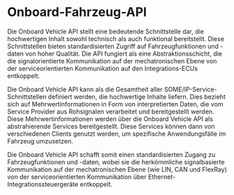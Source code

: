 # Onboard-Fahrzeug-API

Die Onboard Vehicle API stellt eine bedeutende Schnittstelle dar, die hochwertigen Inhalt sowohl technisch als auch 
funktional bereitstellt. Diese Schnittstellen bieten standardisierten Zugriff auf Fahrzeugfunktionen und -daten von 
hoher Qualität. Die API fungiert als eine Abstraktionsschicht, die die signalorientierte Kommunikation auf der 
mechatronischen Ebene von der serviceorientierten Kommunikation auf den Integrations-ECUs entkoppelt.

Die Onboard Vehicle API kann als die Gesamtheit aller SOME/IP-Service-Schnittstellen definiert werden, die 
hochwertige Inhalte liefern. Dies bezieht sich auf Mehrwertinformationen in Form von interpretierten Daten, die 
vom Service Provider aus Rohsignalen verarbeitet und bereitgestellt werden. Diese Mehrwertinformationen werden 
über die Onboard Vehicle API als abstrahierende Services bereitgestellt. Diese Services können dann von 
verschiedenen Clients genutzt werden, um spezifische Anwendungsfälle im Fahrzeug umzusetzen.

Die Onboard Vehicle API schafft somit einen standardisierten Zugang zu Fahrzeugfunktionen und -daten, wobei sie 
die herkömmliche signalbasierte Kommunikation auf der mechatronischen Ebene (wie LIN, CAN und FlexRay) von 
der serviceorientierten Kommunikation über Ethernet-Integrationssteuergeräte entkoppelt.
